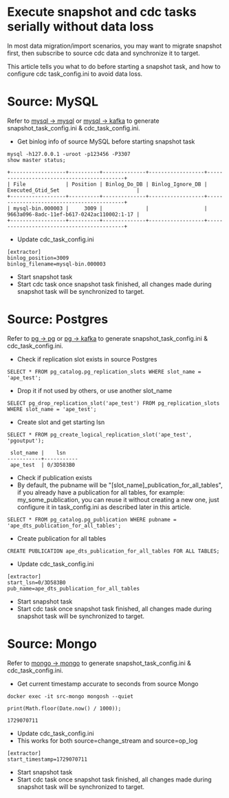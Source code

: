 # Execute snapshot and cdc tasks serially without data loss

In most data migration/import scenarios, you may want to migrate snapshot first, then subscribe to source cdc data and synchronize it to target.

This article tells you what to do before starting a snapshot task, and how to configure cdc task_config.ini to avoid data loss.

# Source: MySQL

Refer to [mysql -> mysql](./mysql_to_mysql.md) or [mysql -> kafka](./mysql_to_kafka_consumer.md) to generate snapshot_task_config.ini & cdc_task_config.ini.

- Get binlog info of source MySQL before starting snapshot task

```
mysql -h127.0.0.1 -uroot -p123456 -P3307
show master status;

+------------------+----------+--------------+------------------+-------------------------------------------+
| File             | Position | Binlog_Do_DB | Binlog_Ignore_DB | Executed_Gtid_Set                         |
+------------------+----------+--------------+------------------+-------------------------------------------+
| mysql-bin.000003 |     3009 |              |                  | 9663a096-8adc-11ef-b617-0242ac110002:1-17 |
+------------------+----------+--------------+------------------+-------------------------------------------+
```

- Update cdc_task_config.ini
```
[extractor]
binlog_position=3009
binlog_filename=mysql-bin.000003
```

- Start snapshot task
- Start cdc task once snapshot task finished, all changes made during snapshot task will be synchronized to target.

# Source: Postgres
Refer to [pg -> pg](./pg_to_pg.md) or [pg -> kafka](./pg_to_kafka_consumer.md) to generate snapshot_task_config.ini & cdc_task_config.ini.

- Check if replication slot exists in source Postgres
```
SELECT * FROM pg_catalog.pg_replication_slots WHERE slot_name = 'ape_test';
```

- Drop it if not used by others, or use another slot_name
```
SELECT pg_drop_replication_slot('ape_test') FROM pg_replication_slots WHERE slot_name = 'ape_test';
```

- Create slot and get starting lsn
```
SELECT * FROM pg_create_logical_replication_slot('ape_test', 'pgoutput');
```
```
 slot_name |    lsn    
-----------+-----------
 ape_test  | 0/3D583B0
```

- Check if publication exists
- By default, the pubname will be "[slot_name]_publication_for_all_tables", if you already have a publication for all tables, for example: my_some_publication, you can reuse it without creating a new one, just configure it in task_config.ini as described later in this article.
```
SELECT * FROM pg_catalog.pg_publication WHERE pubname = 'ape_dts_publication_for_all_tables';
```

- Create publication for all tables
```
CREATE PUBLICATION ape_dts_publication_for_all_tables FOR ALL TABLES;
```

- Update cdc_task_config.ini
```
[extractor]
start_lsn=0/3D583B0
pub_name=ape_dts_publication_for_all_tables
```

- Start snapshot task
- Start cdc task once snapshot task finished, all changes made during snapshot task will be synchronized to target.

# Source: Mongo
Refer to [mongo -> mongo](./mongo_to_mongo.md) to generate snapshot_task_config.ini & cdc_task_config.ini.

- Get current timestamp accurate to seconds from source Mongo
```
docker exec -it src-mongo mongosh --quiet

print(Math.floor(Date.now() / 1000));
```
```
1729070711
```

- Update cdc_task_config.ini
- This works for both source=change_stream and source=op_log
```
[extractor]
start_timestamp=1729070711
```

- Start snapshot task
- Start cdc task once snapshot task finished, all changes made during snapshot task will be synchronized to target.